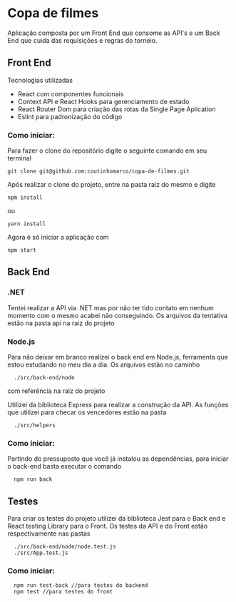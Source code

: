 # Copa de filmes

Aplicação composta por um Front End que consome as API's e um Back End que cuida das requisições e regras do torneio.

<h2>Front End</h2>

Tecnologias utilizadas

<ul>
  <li>React com componentes funcionais</li>
  <li>Context API e React Hooks para gerenciamento de estado</li>
  <li>React Router Dom para criação das rotas da Single Page Aplication</li>
  <li>Eslint para padronização do código</li>
</ul>

<h3>Como iniciar:</h3>


Para fazer o clone do repositório digite o seguinte comando em seu terminal

```
git clone git@github.com:coutinhomarco/copa-de-filmes.git
```

Após realizar o clone do projeto, entre na pasta raiz do mesmo e digite 
```
npm install
```
ou
```
yarn install
```

Agora é só iniciar a aplicação com

```
npm start
```

<h2>Back End</h2>

<h3>.NET</h3>
<p>Tentei realizar a API via .NET mas por não ter tido contato em nenhum momento com o mesmo acabei não conseguindo. Os arquivos da tentativa estão na pasta api na raiz do projeto</p>

<h3>Node.js</h3>
<p>Para não deixar em branco realizei o back end em Node.js, ferramenta que estou estudando no meu dia a dia. Os arquivos estão no caminho 

```
  ./src/back-end/node 
```
com referência na raiz do projeto</p>

Utilizei da biblioteca Express para realizar a construção da API.
As funções que utilizei para checar os vencedores estão na pasta
```
  ./src/helpers
```

<h3>Como iniciar:</h3>

Partindo do pressuposto que você já instalou as dependências, para iniciar o back-end basta executar o comando 
```
  npm run back
```

<h2>Testes</h2>

Para criar os testes do projeto utilizei da biblioteca Jest para o Back end e React testing Library para o Front.
Os testes da API e do Front estão respectivamente nas pastas
```
  ./src/back-end/node/node.test.js
  ./src/App.test.js
```
<h3>Como iniciar:</h3>

  ```
    npm run test-back //para testes do backend
    npm test //para testes do front
  ```

